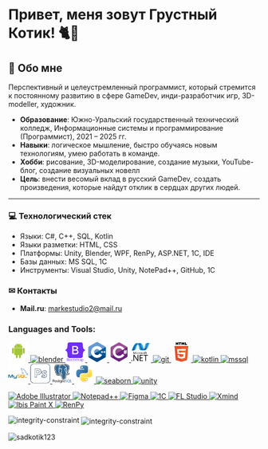 # Привет, меня зовут Грустный Котик! 🐈🍪

## 📗 Обо мне

Перспективный и целеустремленный программист, который стремится к постоянному развитию в сфере GameDev, инди-разработчик игр, 3D-modeller, художник.

- **Образование**: Южно-Уральский государственный технический колледж, Информационные системы и программирование (Программист), 2021 – 2025 гг.
- **Навыки**: логическое мышление, быстро обучаясь новым технологиям, умею работать в команде.
- **Хобби**: рисование, 3D-моделирование, создание музыки, YouTube-блог, создание визуальных новелл
- **Цель**: внести весомый вклад в русский GameDev, создать произведения, которые найдут отклик в сердцах других людей.

---

### 💻 Технологический стек

- Языки: C#, C++, SQL, Kotlin
- Языки разметки: HTML, CSS
- Платформы: Unity, Blender, WPF, RenPy, ASP.NET, 1C, IDE
- Базы данных: MS SQL, 1C
- Инструменты: Visual Studio, Unity, NotePad++, GitHub, 1C

### ✉ Контакты

- **Mail.ru**: markestudio2@mail.ru


<h3 align="left">Languages and Tools:</h3>
<p background="white" align="left"> <a href="https://developer.android.com" target="_blank" rel="noreferrer"> <img src="https://raw.githubusercontent.com/devicons/devicon/master/icons/android/android-original-wordmark.svg" alt="android" width="40" height="40"/> </a> <a href="https://www.blender.org/" target="_blank" rel="noreferrer"> <img src="https://download.blender.org/branding/community/blender_community_badge_white.svg" alt="blender" width="40" height="40"/> </a> <a href="https://getbootstrap.com" target="_blank" rel="noreferrer"> <img src="https://raw.githubusercontent.com/devicons/devicon/master/icons/bootstrap/bootstrap-plain-wordmark.svg" alt="bootstrap" width="40" height="40"/> </a> <a href="https://www.w3schools.com/cpp/" target="_blank" rel="noreferrer"> <img src="https://raw.githubusercontent.com/devicons/devicon/master/icons/cplusplus/cplusplus-original.svg" alt="cplusplus" width="40" height="40"/> </a> <a href="https://www.w3schools.com/cs/" target="_blank" rel="noreferrer"> <img src="https://raw.githubusercontent.com/devicons/devicon/master/icons/csharp/csharp-original.svg" alt="csharp" width="40" height="40"/> </a> <a href="https://dotnet.microsoft.com/" target="_blank" rel="noreferrer"> <img src="https://raw.githubusercontent.com/devicons/devicon/master/icons/dot-net/dot-net-original-wordmark.svg" alt="dotnet" width="40" height="40"/> </a> <a href="https://git-scm.com/" target="_blank" rel="noreferrer"> <img src="https://www.vectorlogo.zone/logos/git-scm/git-scm-icon.svg" alt="git" width="40" height="40"/> </a> <a href="https://www.w3.org/html/" target="_blank" rel="noreferrer"> <img src="https://raw.githubusercontent.com/devicons/devicon/master/icons/html5/html5-original-wordmark.svg" alt="html5" width="40" height="40"/> </a> <a href="https://kotlinlang.org" target="_blank" rel="noreferrer"> <img src="https://www.vectorlogo.zone/logos/kotlinlang/kotlinlang-icon.svg" alt="kotlin" width="40" height="40"/> </a> <a href="https://www.microsoft.com/en-us/sql-server" target="_blank" rel="noreferrer"> <img src="https://www.svgrepo.com/show/303229/microsoft-sql-server-logo.svg" alt="mssql" width="40" height="40"/> </a> <a href="https://www.mysql.com/" target="_blank" rel="noreferrer"> <img src="https://raw.githubusercontent.com/devicons/devicon/master/icons/mysql/mysql-original-wordmark.svg" alt="mysql" width="40" height="40"/> </a> <a href="https://www.photoshop.com/en" target="_blank" rel="noreferrer"> <img src="https://raw.githubusercontent.com/devicons/devicon/master/icons/photoshop/photoshop-line.svg" alt="photoshop" width="40" height="40"/> </a> <a href="https://www.postgresql.org" target="_blank" rel="noreferrer"> <img src="https://raw.githubusercontent.com/devicons/devicon/master/icons/postgresql/postgresql-original-wordmark.svg" alt="postgresql" width="40" height="40"/> </a> <a href="https://www.python.org" target="_blank" rel="noreferrer"> <img src="https://raw.githubusercontent.com/devicons/devicon/master/icons/python/python-original.svg" alt="python" width="40" height="40"/> </a> <a href="https://seaborn.pydata.org/" target="_blank" rel="noreferrer"> <img src="https://seaborn.pydata.org/_images/logo-mark-lightbg.svg" alt="seaborn" width="40" height="40"/> </a> <a href="https://unity.com/" target="_blank" rel="noreferrer"> <img src="https://www.vectorlogo.zone/logos/unity3d/unity3d-icon.svg" alt="unity" width="40" height="40"/> </a> </p>
<!-- Adobe Illustrator -->
<a href="https://www.adobe.com/products/illustrator.html" target="_blank" rel="noreferrer"> 
  <img src="https://upload.wikimedia.org/wikipedia/commons/thumb/f/fb/Adobe_Illustrator_CC_icon.svg/2101px-Adobe_Illustrator_CC_icon.svg.png" alt="Adobe Illustrator" width="40" height="40"/> 
</a>

<!-- Notepad++ -->
<a href="https://notepad-plus-plus.org/" target="_blank" rel="noreferrer"> 
  <img src="https://upload.wikimedia.org/wikipedia/commons/0/0f/Notepad%2B%2B_Logo.png" alt="Notepad++" width="40" height="40"/> 
</a>

<!-- Figma -->
<a href="https://www.figma.com/" target="_blank" rel="noreferrer"> 
  <img src="https://www.vectorlogo.zone/logos/figma/figma-icon.svg" alt="Figma" width="40" height="40"/> 
</a>

<!-- 1C -->
<a href="https://1c.ru/" target="_blank" rel="noreferrer"> 
  <img src="https://static.1c.ru/images/logo.png" alt="1C" width="40" height="40"/> 
</a>

<!-- FL Studio 21 -->
<a href="https://www.image-line.com/" target="_blank" rel="noreferrer"> 
  <img src="https://www.image-line.com/static/assets/nav-logo-fruit.41db863.png" alt="FL Studio" width="40" height="40"/> 
</a>

<!-- Xmind -->
<a href="https://www.xmind.net/" target="_blank" rel="noreferrer"> 
  <img src="https://assets.xmind.net/www/assets/images/new-xmind-logo-dark-60f56e9142.svg" alt="Xmind" width="40" height="40"/> 
</a>

<!-- Ibis Paint X -->
<a href="https://ibispaint.com/" target="_blank" rel="noreferrer"> 
  <img src="https://store-images.s-microsoft.com/image/apps.28383.14202576542330599.e2a21905-d839-4a08-a9e2-42b2b28b331d.fe8f4307-30e2-4bf4-b5e6-c0be25fcea8b?h=307" alt="Ibis Paint X" width="40" height="40"/> 
</a>

<!-- RenPy -->
<a href="https://www.renpy.org/" target="_blank" rel="noreferrer"> 
  <img src="https://www.renpy.org/static/index-logo.png" alt="RenPy" width="40" height="40"/> 
</a>

<p><img align="left" src="https://github-readme-stats.vercel.app/api/top-langs?username=integrity-constraint&show_icons=true&locale=en&layout=compact" alt="integrity-constraint" /></p>

<p>&nbsp;<img align="center" src="https://github-readme-stats.vercel.app/api?username=integrity-constraint&show_icons=true&locale=en" alt="integrity-constraint" /></p>

<p><img align="center" src="https://github-readme-streak-stats.herokuapp.com/?user=sadkotik123&" alt="sadkotik123" /></p>

